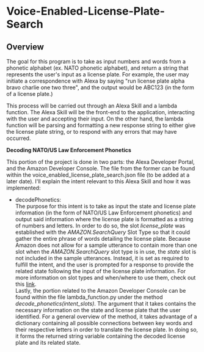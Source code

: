 # Voice-Enabled-License-Plate-Search

## Overview

The goal for this program is to take as input numbers and words from a phonetic
alphabet (ex. NATO phonetic alphabet), and return a string that represents the
user's input as a license plate. For example, the user may initiate a
correspondence with Alexa by saying "run license plate alpha bravo charlie one
two three", and the output would be ABC123 (in the form of a license plate.)

This process will be carried out through an Alexa Skill and a lambda function.
The Alexa Skill will be the front-end to the application, interacting with the
user and accepting their input. On the other hand, the lambda function will be
parsing and formatting a new response string to either give the license plate
string, or to respond with any errors that may have occurred.

**Decoding NATO/US Law Enforcement Phonetics**

This portion of the project is done in two parts: the Alexa Developer Portal,
and the Amazon Developer Console. The file from the former can be found within
the voice\_enabled\_license\_plate\_search.json file (to be added at a later date).
I'll explain the intent relevant to this Alexa Skill and how it was implemented:

- decodePhonetics:
\
The purpose for this intent is to take as input the state and license plate
information (in the form of NATO/US Law Enforcement phonetics) and output
said information where the license plate is formatted as a string of numbers
and letters. In order to do so, the slot *license_plate* was established with
the *AMAZON.SearchQuery* Slot Type so that it could gather the entire phrase
of words detailing the license plate. Because Amazon does not allow for a
sample utterance to contain more than one slot when the *AMAZON.SearchQuery*
slot type is in use, the *state* slot is not included in the sample utterances.
Instead, it is set as required to fulfill the intent, and the user is prompted
for a response to provide the related state following the input of the license
plate information. For more information on slot types and when/where to use them,
check out this [link](https://developer.amazon.com/docs/custom-skills/slot-type-reference.html).
\
Lastly, the portion related to the Amazon Developer Console can be found within
the file lambda\_function.py under the method *decode_phonetics(intent_slots)*.
The argument that it takes contains the necessary information on the state
and license plate that the user identified. For a general overview of the
method, it takes advantage of a dictionary containing all possible connections
between key words and their respective letters in order to translate the license
plate. In doing so, it forms the returned string variable containing the
decoded license plate and its related state.

